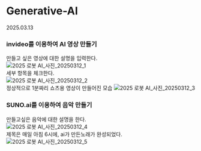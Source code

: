 # Generative-AI  

2025.03.13
### invideo를 이용하여 AI 영상 만들기  
만들고 싶은 영상에 대한 설명을 입력한다.  
![2025 로봇 AI_사진_20250312_1](https://github.com/user-attachments/assets/27e33cdf-93ee-4e72-a2a9-6392406535f5)  
세부 항목을 체크한다.  
![2025 로봇 AI_사진_20250312_2](https://github.com/user-attachments/assets/e44eacb5-5602-4c4b-845f-72f2ed398c23)  
정상적으로 1분짜리 쇼츠용 영상이 만들어진 모습
![2025 로봇 AI_사진_20250312_3](https://github.com/user-attachments/assets/74ba2ff6-a230-4db8-a400-8ef2b0999650)  


### SUNO.ai를 이용하여 음악 만들기  
만들고싶은 음악에 대한 설명을 한다.  
![2025 로봇 AI_사진_20250312_4](https://github.com/user-attachments/assets/2dde6277-60db-4e91-884f-ed218458e63e)  
제목은 매일 아침 6시에, ai가 만든노래가 완성되었다.
![2025 로봇 AI_사진_20250312_5](https://github.com/user-attachments/assets/4d5adbd6-dcbc-4149-b94f-69d65d042f43)  
